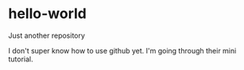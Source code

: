 # hello-world
Just another repository

I don't super know how to use github yet.  I'm going through their mini tutorial.
